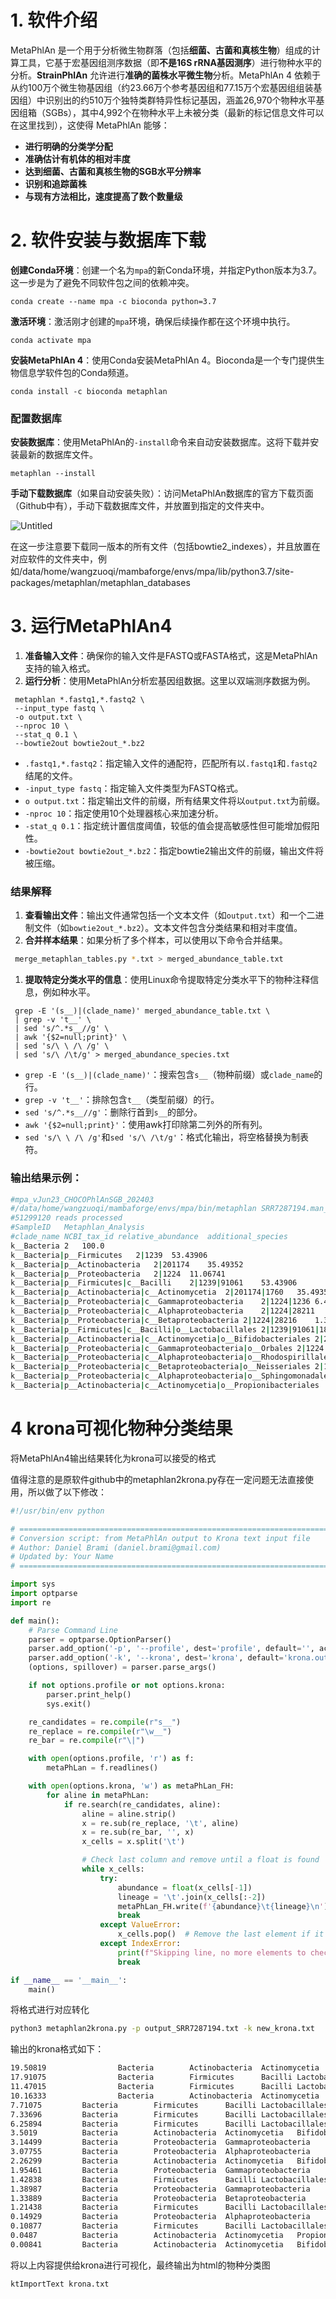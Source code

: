 # 1. 软件介绍

MetaPhlAn 是一个用于分析微生物群落（包括**细菌、古菌和真核生物**）组成的计算工具，它基于宏基因组测序数据（即**不是16S rRNA基因测序**）进行物种水平的分析。**StrainPhlAn** 允许进行**准确的菌株水平微生物**分析。MetaPhlAn 4 依赖于从约100万个微生物基因组（约23.66万个参考基因组和77.15万个宏基因组组装基因组）中识别出的约510万个独特类群特异性标记基因，涵盖26,970个物种水平基因组箱（SGBs），其中4,992个在物种水平上未被分类（最新的标记信息文件可以在这里找到），这使得 MetaPhlAn 能够：

- **进行明确的分类学分配**
- **准确估计有机体的相对丰度**
- **达到细菌、古菌和真核生物的SGB水平分辨率**
- **识别和追踪菌株**
- **与现有方法相比，速度提高了数个数量级**

# 2. 软件安装与数据库下载

**创建Conda环境**：创建一个名为`mpa`的新Conda环境，并指定Python版本为3.7。这一步是为了避免不同软件包之间的依赖冲突。

```
conda create --name mpa -c bioconda python=3.7
```

**激活环境**：激活刚才创建的`mpa`环境，确保后续操作都在这个环境中执行。

```
conda activate mpa
```

**安装MetaPhlAn 4**：使用Conda安装MetaPhlAn 4。Bioconda是一个专门提供生物信息学软件包的Conda频道。

```
conda install -c bioconda metaphlan

```

### **配置数据库**

**安装数据库**：使用MetaPhlAn的`-install`命令来自动安装数据库。这将下载并安装最新的数据库文件。

```
metaphlan --install

```

**手动下载数据库**（如果自动安装失败）：访问MetaPhlAn数据库的官方下载页面（Github中有），手动下载数据库文件，并放置到指定的文件夹中。

![Untitled](https://prod-files-secure.s3.us-west-2.amazonaws.com/56d9757a-5444-4ed9-827c-5573f717615b/bfc043ac-7ee1-4a0d-a327-7f5155f9611d/Untitled.png)

在这一步注意要下载同一版本的所有文件（包括bowtie2_indexes），并且放置在对应软件的文件夹中，例如/data/home/wangzuoqi/mambaforge/envs/mpa/lib/python3.7/site-packages/metaphlan/metaphlan_databases

# 3. 运行MetaPhlAn4

1. **准备输入文件**：确保你的输入文件是FASTQ或FASTA格式，这是MetaPhlAn支持的输入格式。
2. **运行分析**：使用MetaPhlAn分析宏基因组数据。这里以双端测序数据为例。

```
 metaphlan *.fastq1,*.fastq2 \
 --input_type fastq \
 -o output.txt \
 --nproc 10 \
 --stat_q 0.1 \
 --bowtie2out bowtie2out_*.bz2
```

- `.fastq1,*.fastq2`：指定输入文件的通配符，匹配所有以`.fastq1`和`.fastq2`结尾的文件。
- `-input_type fastq`：指定输入文件类型为FASTQ格式。
- `o output.txt`：指定输出文件的前缀，所有结果文件将以`output.txt`为前缀。
- `-nproc 10`：指定使用10个处理器核心来加速分析。
- `-stat_q 0.1`：指定统计置信度阈值，较低的值会提高敏感性但可能增加假阳性。
- `-bowtie2out bowtie2out_*.bz2`：指定bowtie2输出文件的前缀，输出文件将被压缩。

### **结果解释**

1. **查看输出文件**：输出文件通常包括一个文本文件（如`output.txt`）和一个二进制文件（如`bowtie2out_*.bz2`）。文本文件包含分类结果和相对丰度值。
2. **合并样本结果**：如果分析了多个样本，可以使用以下命令合并结果。

```bash
 merge_metaphlan_tables.py *.txt > merged_abundance_table.txt
```

1. **提取特定分类水平的信息**：使用Linux命令提取特定分类水平下的物种注释信息，例如种水平。

```
 grep -E '(s__)|(clade_name)' merged_abundance_table.txt \
 | grep -v 't__' \
 | sed 's/^.*s__//g' \
 | awk '{$2=null;print}' \
 | sed 's/\ \ /\ /g' \
 | sed 's/\ /\t/g' > merged_abundance_species.txt

```

- `grep -E '(s__)|(clade_name)'`：搜索包含`s__`（物种前缀）或`clade_name`的行。
- `grep -v 't__'`：排除包含`t__`（类型前缀）的行。
- `sed 's/^.*s__//g'`：删除行首到`s__`的部分。
- `awk '{$2=null;print}'`：使用awk打印除第二列外的所有列。
- `sed 's/\ \ /\ /g'`和`sed 's/\ /\t/g'`：格式化输出，将空格替换为制表符。

### 输出结果示例：

```bash
#mpa_vJun23_CHOCOPhlAnSGB_202403
#/data/home/wangzuoqi/mambaforge/envs/mpa/bin/metaphlan SRR7287194.man_1_clean.fastq.gz,SRR7287194.man_2_clean.fastq.gz --input_type fastq -o output_SRR7287194.txt --nproc 64 --stat_q 0.2 --bowtie2out bowtie2out_*.bz2
#51299120 reads processed
#SampleID	Metaphlan_Analysis
#clade_name	NCBI_tax_id	relative_abundance	additional_species
k__Bacteria	2	100.0
k__Bacteria|p__Firmicutes	2|1239	53.43906
k__Bacteria|p__Actinobacteria	2|201174	35.49352
k__Bacteria|p__Proteobacteria	2|1224	11.06741
k__Bacteria|p__Firmicutes|c__Bacilli	2|1239|91061	53.43906
k__Bacteria|p__Actinobacteria|c__Actinomycetia	2|201174|1760	35.49352
k__Bacteria|p__Proteobacteria|c__Gammaproteobacteria	2|1224|1236	6.4949
k__Bacteria|p__Proteobacteria|c__Alphaproteobacteria	2|1224|28211	3.23362
k__Bacteria|p__Proteobacteria|c__Betaproteobacteria	2|1224|28216	1.33889
k__Bacteria|p__Firmicutes|c__Bacilli|o__Lactobacillales	2|1239|91061|186826	53.43906
k__Bacteria|p__Actinobacteria|c__Actinomycetia|o__Bifidobacteriales	2|201174|1760|85004	35.44482
k__Bacteria|p__Proteobacteria|c__Gammaproteobacteria|o__Orbales	2|1224|1236|1240482	6.48948
k__Bacteria|p__Proteobacteria|c__Alphaproteobacteria|o__Rhodospirillales	2|1224|28211|204441	3.07755
k__Bacteria|p__Proteobacteria|c__Betaproteobacteria|o__Neisseriales	2|1224|28216|206351	1.33889
k__Bacteria|p__Proteobacteria|c__Alphaproteobacteria|o__Sphingomonadales	2|1224|28211|204457	0.1505
k__Bacteria|p__Actinobacteria|c__Actinomycetia|o__Propionibacteriales	2|201174|1760|85009	0.0487
```

# 4 krona可视化物种分类结果

将MetaPhlAn4输出结果转化为krona可以接受的格式

值得注意的是原软件github中的metaphlan2krona.py存在一定问题无法直接使用，所以做了以下修改：

```python
#!/usr/bin/env python

# ==============================================================================
# Conversion script: from MetaPhlAn output to Krona text input file
# Author: Daniel Brami (daniel.brami@gmail.com)
# Updated by: Your Name
# ==============================================================================

import sys
import optparse
import re

def main():
    # Parse Command Line
    parser = optparse.OptionParser()
    parser.add_option('-p', '--profile', dest='profile', default='', action='store', help='The input file is the MetaPhlAn standard result file')
    parser.add_option('-k', '--krona', dest='krona', default='krona.out', action='store', help='the Krona output file name')
    (options, spillover) = parser.parse_args()

    if not options.profile or not options.krona:
        parser.print_help()
        sys.exit()

    re_candidates = re.compile(r"s__")
    re_replace = re.compile(r"\w__")
    re_bar = re.compile(r"\|")

    with open(options.profile, 'r') as f:
        metaPhLan = f.readlines()

    with open(options.krona, 'w') as metaPhLan_FH:
        for aline in metaPhLan:
            if re.search(re_candidates, aline):
                aline = aline.strip()
                x = re.sub(re_replace, '\t', aline)
                x = re.sub(re_bar, '', x)
                x_cells = x.split('\t')

                # Check last column and remove until a float is found
                while x_cells:
                    try:
                        abundance = float(x_cells[-1])
                        lineage = '\t'.join(x_cells[:-2])
                        metaPhLan_FH.write(f'{abundance}\t{lineage}\n')
                        break
                    except ValueError:
                        x_cells.pop()  # Remove the last element if it's not a float
                    except IndexError:
                        print(f"Skipping line, no more elements to check: {aline}")
                        break

if __name__ == '__main__':
    main()
```

将格式进行对应转化

```bash
python3 metaphlan2krona.py -p output_SRR7287194.txt -k new_krona.txt
```

输出的krona格式如下：

```bash
19.50819                Bacteria        Actinobacteria  Actinomycetia   Bifidobacteriales       Bifidobacteriaceae      Bifidobacterium Bifidobacterium_choladohabitans
17.91075                Bacteria        Firmicutes      Bacilli Lactobacillales Lactobacillaceae        Lactobacillus   Lactobacillus_apis
11.47015                Bacteria        Firmicutes      Bacilli Lactobacillales Lactobacillaceae        Lactobacillus   Lactobacillus_kullabergensis
10.16333                Bacteria        Actinobacteria  Actinomycetia   Bifidobacteriales       Bifidobacteriaceae      Bifidobacterium Bifidobacterium_apousia
7.71075         Bacteria        Firmicutes      Bacilli Lactobacillales Lactobacillaceae        Lactobacillus   Lactobacillus_kimbladii
7.33696         Bacteria        Firmicutes      Bacilli Lactobacillales Lactobacillaceae        Lactobacillus   Lactobacillus_helsingborgensis
6.25894         Bacteria        Firmicutes      Bacilli Lactobacillales Lactobacillaceae        Bombilactobacillus      Bombilactobacillus_mellis
3.5019          Bacteria        Actinobacteria  Actinomycetia   Bifidobacteriales       Bifidobacteriaceae      Bifidobacterium Bifidobacterium_asteroides
3.14499         Bacteria        Proteobacteria  Gammaproteobacteria     Orbales Orbaceae        Frischella      Frischella_perrara
3.07755         Bacteria        Proteobacteria  Alphaproteobacteria     Rhodospirillales        Acetobacteraceae        Commensalibacter        Commensalibacter_sp_AMU001
2.26299         Bacteria        Actinobacteria  Actinomycetia   Bifidobacteriales       Bifidobacteriaceae      Bifidobacterium Bifidobacterium_polysaccharolyticum
1.95461         Bacteria        Proteobacteria  Gammaproteobacteria     Orbales Orbaceae        Gilliamella     Gilliamella_apicola
1.42838         Bacteria        Firmicutes      Bacilli Lactobacillales Lactobacillaceae        Lactobacillus   Lactobacillus_melliventris
1.38987         Bacteria        Proteobacteria  Gammaproteobacteria     Orbales Orbaceae        Gilliamella     Gilliamella_apis
1.33889         Bacteria        Proteobacteria  Betaproteobacteria      Neisseriales    Neisseriaceae   Snodgrassella   Snodgrassella_alvi
1.21438         Bacteria        Firmicutes      Bacilli Lactobacillales Lactobacillaceae        Bombilactobacillus      Bombilactobacillus_mellifer
0.14929         Bacteria        Proteobacteria  Alphaproteobacteria     Sphingomonadales        Sphingomonadaceae       Sphingomonas    Sphingomonas_paucimobilis
0.10877         Bacteria        Firmicutes      Bacilli Lactobacillales Lactobacillaceae        Lactobacillus   Lactobacillus_sp_W8173
0.0487          Bacteria        Actinobacteria  Actinomycetia   Propionibacteriales     Propionibacteriaceae    Cutibacterium   Cutibacterium_acnes
0.00841         Bacteria        Actinobacteria  Actinomycetia   Bifidobacteriales       Bifidobacteriaceae      Bifidobacterium Bifidobacterium_coryneforme
```

将以上内容提供给krona进行可视化，最终输出为html的物种分类图

```bash
ktImportText krona.txt
```